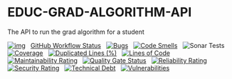 # EDUC-GRAD-ALGORITHM-API
The API to run the grad algorithm for a student

[![img](https://img.shields.io/badge/Lifecycle-Experimental-339999)](https://github.com/bcgov/repomountie/blob/master/doc/lifecycle-badges.md) &nbsp;
[GitHub Workflow Status](https://img.shields.io/github/workflow/status/bcgov/bcgov_EDUC-GRAD-ALGORITHM-API/Build) &nbsp; 
[![Bugs](https://sonarcloud.io/api/project_badges/measure?project=bcgov_EDUC-GRAD-ALGORITHM-API&metric=bugs)](https://sonarcloud.io/summary/new_code?id=bcgov_EDUC-GRAD-ALGORITHM-API) &nbsp;
[![Code Smells](https://sonarcloud.io/api/project_badges/measure?project=bcgov_EDUC-GRAD-ALGORITHM-API&metric=code_smells)](https://sonarcloud.io/summary/new_code?id=bcgov_EDUC-GRAD-ALGORITHM-API) &nbsp;
![Sonar Tests](https://img.shields.io/sonar/tests/bcgov_EDUC-GRAD-ALGORITHM-API?compact_message&server=https%3A%2F%2Fsonarcloud.io) &nbsp;
[![Coverage](https://sonarcloud.io/api/project_badges/measure?project=bcgov_EDUC-GRAD-ALGORITHM-API&metric=coverage)](https://sonarcloud.io/summary/new_code?id=bcgov_EDUC-GRAD-ALGORITHM-API) &nbsp;
[![Duplicated Lines (%)](https://sonarcloud.io/api/project_badges/measure?project=bcgov_EDUC-GRAD-ALGORITHM-API&metric=duplicated_lines_density)](https://sonarcloud.io/summary/new_code?id=bcgov_EDUC-GRAD-ALGORITHM-API) &nbsp;
[![Lines of Code](https://sonarcloud.io/api/project_badges/measure?project=educ-grad-algorithm-api&metric=ncloc)](https://sonarcloud.io/summary/new_code?id=educ-grad-algorithm-api) &nbsp;
[![Maintainability Rating](https://sonarcloud.io/api/project_badges/measure?project=educ-grad-algorithm-api&metric=sqale_rating)](https://sonarcloud.io/summary/new_code?id=educ-grad-algorithm-api) &nbsp;
[![Quality Gate Status](https://sonarcloud.io/api/project_badges/measure?project=educ-grad-algorithm-api&metric=alert_status)](https://sonarcloud.io/summary/new_code?id=educ-grad-algorithm-api) &nbsp;
[![Reliability Rating](https://sonarcloud.io/api/project_badges/measure?project=educ-grad-algorithm-api&metric=reliability_rating)](https://sonarcloud.io/summary/new_code?id=educ-grad-algorithm-api) &nbsp;
[![Security Rating](https://sonarcloud.io/api/project_badges/measure?project=educ-grad-algorithm-api&metric=security_rating)](https://sonarcloud.io/summary/new_code?id=educ-grad-algorithm-api) &nbsp;
[![Technical Debt](https://sonarcloud.io/api/project_badges/measure?project=educ-grad-algorithm-api&metric=sqale_index)](https://sonarcloud.io/summary/new_code?id=educ-grad-algorithm-api) &nbsp;
[![Vulnerabilities](https://sonarcloud.io/api/project_badges/measure?project=educ-grad-algorithm-api&metric=vulnerabilities)](https://sonarcloud.io/summary/new_code?id=educ-grad-algorithm-api) &nbsp;

